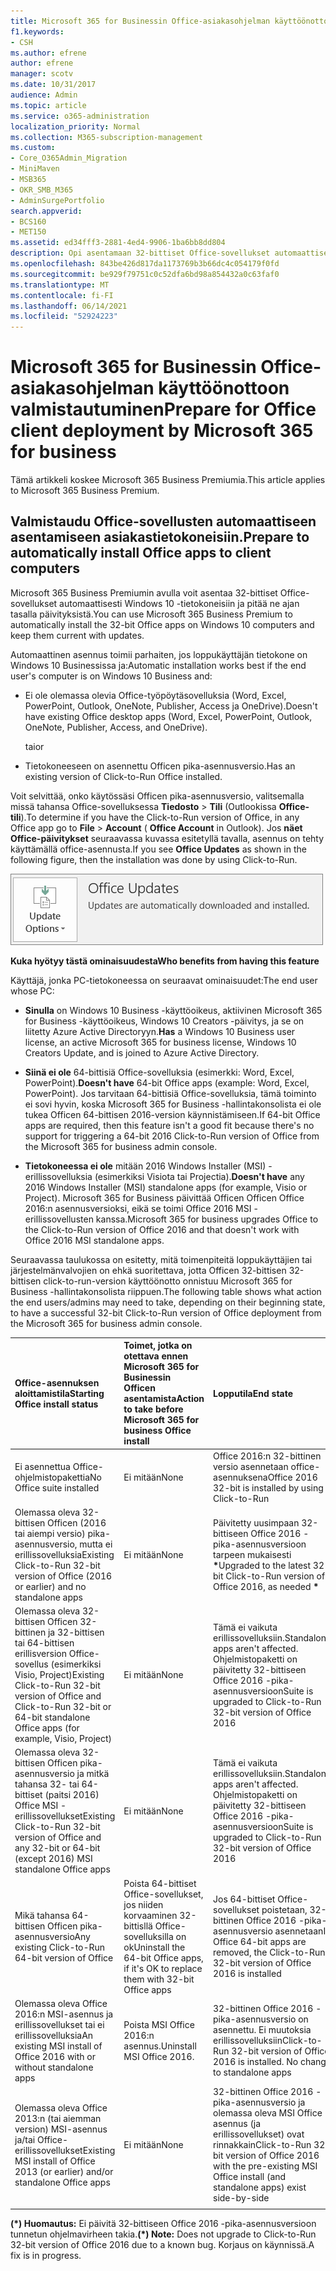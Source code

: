 ```yaml
---
title: Microsoft 365 for Businessin Office-asiakasohjelman käyttöönottoon valmistautuminen
f1.keywords:
- CSH
ms.author: efrene
author: efrene
manager: scotv
ms.date: 10/31/2017
audience: Admin
ms.topic: article
ms.service: o365-administration
localization_priority: Normal
ms.collection: M365-subscription-management
ms.custom:
- Core_O365Admin_Migration
- MiniMaven
- MSB365
- OKR_SMB_M365
- AdminSurgePortfolio
search.appverid:
- BCS160
- MET150
ms.assetid: ed34fff3-2881-4ed4-9906-1ba6bb8dd804
description: Opi asentamaan 32-bittiset Office-sovellukset automaattisesti Windows 10 -tietokoneisiin ja pitämään ne ajan tasalla.
ms.openlocfilehash: 843be426d817da1173769b3b66dc4c054179f0fd
ms.sourcegitcommit: be929f79751c0c52dfa6bd98a854432a0c63faf0
ms.translationtype: MT
ms.contentlocale: fi-FI
ms.lasthandoff: 06/14/2021
ms.locfileid: "52924223"
---
```

# <a name="prepare-for-office-client-deployment-by-microsoft-365-for-business"></a><span data-ttu-id="5a916-103">Microsoft 365 for Businessin Office-asiakasohjelman käyttöönottoon valmistautuminen</span><span class="sxs-lookup"><span data-stu-id="5a916-103">Prepare for Office client deployment by Microsoft 365 for business</span></span>

<span data-ttu-id="5a916-104">Tämä artikkeli koskee Microsoft 365 Business Premiumia.</span><span class="sxs-lookup"><span data-stu-id="5a916-104">This article applies to Microsoft 365 Business Premium.</span></span>

## <a name="prepare-to-automatically-install-office-apps-to-client-computers"></a><span data-ttu-id="5a916-105">Valmistaudu Office-sovellusten automaattiseen asentamiseen asiakastietokoneisiin.</span><span class="sxs-lookup"><span data-stu-id="5a916-105">Prepare to automatically install Office apps to client computers</span></span>

<span data-ttu-id="5a916-106">Microsoft 365 Business Premiumin avulla voit asentaa 32-bittiset Office-sovellukset automaattisesti Windows 10 -tietokoneisiin ja pitää ne ajan tasalla päivityksistä.</span><span class="sxs-lookup"><span data-stu-id="5a916-106">You can use Microsoft 365 Business Premium to automatically install the 32-bit Office apps on Windows 10 computers and keep them current with updates.</span></span>
  
<span data-ttu-id="5a916-107">Automaattinen asennus toimii parhaiten, jos loppukäyttäjän tietokone on Windows 10 Businessissa ja:</span><span class="sxs-lookup"><span data-stu-id="5a916-107">Automatic installation works best if the end user's computer is on Windows 10 Business and:</span></span>
  
- <span data-ttu-id="5a916-108">Ei ole olemassa olevia Office-työpöytäsovelluksia (Word, Excel, PowerPoint, Outlook, OneNote, Publisher, Access ja OneDrive).</span><span class="sxs-lookup"><span data-stu-id="5a916-108">Doesn't have existing Office desktop apps (Word, Excel, PowerPoint, Outlook, OneNote, Publisher, Access, and OneDrive).</span></span>
    
    <span data-ttu-id="5a916-109">tai</span><span class="sxs-lookup"><span data-stu-id="5a916-109">or</span></span>
    
- <span data-ttu-id="5a916-110">Tietokoneeseen on asennettu Officen pika-asennusversio.</span><span class="sxs-lookup"><span data-stu-id="5a916-110">Has an existing version of Click-to-Run Office installed.</span></span>
    
<span data-ttu-id="5a916-111">Voit selvittää, onko käytössäsi Officen pika-asennusversio, valitsemalla missä tahansa Office-sovelluksessa **Tiedosto** \> **Tili** (Outlookissa **Office-tili**).</span><span class="sxs-lookup"><span data-stu-id="5a916-111">To determine if you have the Click-to-Run version of Office, in any Office app go to **File** \> **Account** ( **Office Account** in Outlook).</span></span> <span data-ttu-id="5a916-112">Jos **näet Office-päivitykset** seuraavassa kuvassa esitetyllä tavalla, asennus on tehty käyttämällä office-asennusta.</span><span class="sxs-lookup"><span data-stu-id="5a916-112">If you see **Office Updates** as shown in the following figure, then the installation was done by using Click-to-Run.</span></span> 
  
![Screenshot of Office updates in Office app Account](../media/e3439380-fa43-4ed6-ae5d-64851c297df5.png)
  
 <span data-ttu-id="5a916-114">**Kuka hyötyy tästä ominaisuudesta**</span><span class="sxs-lookup"><span data-stu-id="5a916-114">**Who benefits from having this feature**</span></span>
  
<span data-ttu-id="5a916-115">Käyttäjä, jonka PC-tietokoneessa on seuraavat ominaisuudet:</span><span class="sxs-lookup"><span data-stu-id="5a916-115">The end user whose PC:</span></span>
  
- <span data-ttu-id="5a916-116">**Sinulla**  on Windows 10 Business -käyttöoikeus, aktiivinen Microsoft 365 for Business -käyttöoikeus, Windows 10 Creators -päivitys, ja se on liitetty Azure Active Directoryyn.</span><span class="sxs-lookup"><span data-stu-id="5a916-116">**Has**  a Windows 10 Business user license, an active Microsoft 365 for business license, Windows 10 Creators Update, and is joined to Azure Active Directory.</span></span> 
    
- <span data-ttu-id="5a916-117">**Siinä ei ole** 64-bittisiä Office-sovelluksia (esimerkki: Word, Excel, PowerPoint).</span><span class="sxs-lookup"><span data-stu-id="5a916-117">**Doesn't have** 64-bit Office apps (example: Word, Excel, PowerPoint).</span></span> <span data-ttu-id="5a916-118">Jos tarvitaan 64-bittisiä Office-sovelluksia, tämä toiminto ei sovi hyvin, koska Microsoft 365 for Business -hallintakonsolista ei ole tukea Officen 64-bittisen 2016-version käynnistämiseen.</span><span class="sxs-lookup"><span data-stu-id="5a916-118">If 64-bit Office apps are required, then this feature isn't a good fit because there's no support for triggering a 64-bit 2016 Click-to-Run version of Office from the Microsoft 365 for business admin console.</span></span> 
    
- <span data-ttu-id="5a916-119">**Tietokoneessa ei ole** mitään 2016 Windows Installer (MSI) -erillissovelluksia (esimerkiksi Visiota tai Projectia).</span><span class="sxs-lookup"><span data-stu-id="5a916-119">**Doesn't have** any 2016 Windows Installer (MSI) standalone apps (for example, Visio or Project).</span></span> <span data-ttu-id="5a916-120">Microsoft 365 for Business päivittää Officen Officen Office 2016:n asennusversioksi, eikä se toimi Office 2016 MSI -erillissovellusten kanssa.</span><span class="sxs-lookup"><span data-stu-id="5a916-120">Microsoft 365 for business upgrades Office to the Click-to-Run version of Office 2016 and that doesn't work with Office 2016 MSI standalone apps.</span></span> 
    
<span data-ttu-id="5a916-121">Seuraavassa taulukossa on esitetty, mitä toimenpiteitä loppukäyttäjien tai järjestelmänvalvojien on ehkä suoritettava, jotta Officen 32-bittisen 32-bittisen click-to-run-version käyttöönotto onnistuu Microsoft 365 for Business -hallintakonsolista riippuen.</span><span class="sxs-lookup"><span data-stu-id="5a916-121">The following table shows what action the end users/admins may need to take, depending on their beginning state, to have a successful 32-bit Click-to-Run version of Office deployment from the Microsoft 365 for business admin console.</span></span><br/>


|<span data-ttu-id="5a916-122">Office-asennuksen aloittamistila</span><span class="sxs-lookup"><span data-stu-id="5a916-122">Starting Office install status</span></span>|<span data-ttu-id="5a916-123">Toimet, jotka on otettava ennen Microsoft 365 for Businessin Officen asentamista</span><span class="sxs-lookup"><span data-stu-id="5a916-123">Action to take before Microsoft 365 for business Office install</span></span>|<span data-ttu-id="5a916-124">Lopputila</span><span class="sxs-lookup"><span data-stu-id="5a916-124">End state</span></span>|
|:-----|:-----|:-----|
|<span data-ttu-id="5a916-125">Ei asennettua Office-ohjelmistopakettia</span><span class="sxs-lookup"><span data-stu-id="5a916-125">No Office suite installed</span></span>  <br/> |<span data-ttu-id="5a916-126">Ei mitään</span><span class="sxs-lookup"><span data-stu-id="5a916-126">None</span></span>  <br/> |<span data-ttu-id="5a916-127">Office 2016:n 32-bittinen versio asennetaan office-asennuksena</span><span class="sxs-lookup"><span data-stu-id="5a916-127">Office 2016 32-bit is installed by using Click-to-Run</span></span>  <br/> |
|<span data-ttu-id="5a916-128">Olemassa oleva 32-bittisen Officen (2016 tai aiempi versio) pika-asennusversio, mutta ei erillissovelluksia</span><span class="sxs-lookup"><span data-stu-id="5a916-128">Existing Click-to-Run 32-bit version of Office (2016 or earlier) and no standalone apps</span></span>  <br/> |<span data-ttu-id="5a916-129">Ei mitään</span><span class="sxs-lookup"><span data-stu-id="5a916-129">None</span></span>  <br/> |<span data-ttu-id="5a916-130">Päivitetty uusimpaan 32-bittiseen Office 2016 -pika-asennusversioon tarpeen mukaisesti **\***</span><span class="sxs-lookup"><span data-stu-id="5a916-130">Upgraded to the latest 32-bit Click-to-Run version of Office 2016, as needed **\***</span></span> <br/> |
|<span data-ttu-id="5a916-131">Olemassa oleva 32-bittisen Officen 32-bittinen ja 32-bittisen tai 64-bittisen erillisversion Office-sovellus (esimerkiksi Visio, Project)</span><span class="sxs-lookup"><span data-stu-id="5a916-131">Existing Click-to-Run 32-bit version of Office and Click-to-Run 32-bit or 64-bit standalone Office apps (for example, Visio, Project)</span></span>  <br/> |<span data-ttu-id="5a916-132">Ei mitään</span><span class="sxs-lookup"><span data-stu-id="5a916-132">None</span></span>  <br/> |<span data-ttu-id="5a916-133">Tämä ei vaikuta erillissovelluksiin.</span><span class="sxs-lookup"><span data-stu-id="5a916-133">Standalone apps aren't affected.</span></span> <span data-ttu-id="5a916-134">Ohjelmistopaketti on päivitetty 32-bittiseen Office 2016 -pika-asennusversioon</span><span class="sxs-lookup"><span data-stu-id="5a916-134">Suite is upgraded to Click-to-Run 32-bit version of Office 2016</span></span>  <br/> |
|<span data-ttu-id="5a916-135">Olemassa oleva 32-bittisen Officen pika-asennusversio ja mitkä tahansa 32- tai 64-bittiset (paitsi 2016) Office MSI -erillissovellukset</span><span class="sxs-lookup"><span data-stu-id="5a916-135">Existing Click-to-Run 32-bit version of Office and any 32-bit or 64-bit (except 2016) MSI standalone Office apps</span></span>  <br/> |<span data-ttu-id="5a916-136">Ei mitään</span><span class="sxs-lookup"><span data-stu-id="5a916-136">None</span></span>  <br/> |<span data-ttu-id="5a916-137">Tämä ei vaikuta erillissovelluksiin.</span><span class="sxs-lookup"><span data-stu-id="5a916-137">Standalone apps aren't affected.</span></span> <span data-ttu-id="5a916-138">Ohjelmistopaketti on päivitetty 32-bittiseen Office 2016 -pika-asennusversioon</span><span class="sxs-lookup"><span data-stu-id="5a916-138">Suite is upgraded to Click-to-Run 32-bit version of Office 2016</span></span>  <br/> |
|<span data-ttu-id="5a916-139">Mikä tahansa 64-bittisen Officen pika-asennusversio</span><span class="sxs-lookup"><span data-stu-id="5a916-139">Any existing Click-to-Run 64-bit version of Office</span></span>  <br/> |<span data-ttu-id="5a916-140">Poista 64-bittiset Office-sovellukset, jos niiden korvaaminen 32-bittisllä Office-sovelluksilla on ok</span><span class="sxs-lookup"><span data-stu-id="5a916-140">Uninstall the 64-bit Office apps, if it's OK to replace them with 32-bit Office apps</span></span>  <br/> |<span data-ttu-id="5a916-141">Jos 64-bittiset Office-sovellukset poistetaan, 32-bittinen Office 2016 -pika-asennusversio asennetaan</span><span class="sxs-lookup"><span data-stu-id="5a916-141">If Office 64-bit apps are removed, the Click-to-Run 32-bit version of Office 2016 is installed</span></span>  <br/> |
|<span data-ttu-id="5a916-142">Olemassa oleva Office 2016:n MSI-asennus ja erillissovellukset tai ei erillissovelluksia</span><span class="sxs-lookup"><span data-stu-id="5a916-142">An existing MSI install of Office 2016 with or without standalone apps</span></span>  <br/> |<span data-ttu-id="5a916-143">Poista MSI Office 2016:n asennus.</span><span class="sxs-lookup"><span data-stu-id="5a916-143">Uninstall MSI Office 2016.</span></span>  <br/> |<span data-ttu-id="5a916-p106">32-bittinen Office 2016 -pika-asennusversio on asennettu. Ei muutoksia erillissovelluksiin</span><span class="sxs-lookup"><span data-stu-id="5a916-p106">Click-to-Run 32-bit version of Office 2016 is installed. No change to standalone apps</span></span>  <br/> |
|<span data-ttu-id="5a916-146">Olemassa oleva Office 2013:n (tai aiemman version) MSI-asennus ja/tai Office-erillissovellukset</span><span class="sxs-lookup"><span data-stu-id="5a916-146">Existing MSI install of Office 2013 (or earlier) and/or standalone Office apps</span></span>  <br/> |<span data-ttu-id="5a916-147">Ei mitään</span><span class="sxs-lookup"><span data-stu-id="5a916-147">None</span></span>  <br/> |<span data-ttu-id="5a916-148">32-bittinen Office 2016 -pika-asennusversio ja olemassa oleva MSI Office -asennus (ja erillissovellukset) ovat rinnakkain</span><span class="sxs-lookup"><span data-stu-id="5a916-148">Click-to-Run 32-bit version of Office 2016 with the pre-existing MSI Office install (and standalone apps) exist side-by-side</span></span>  <br/> |
||||
   
 <span data-ttu-id="5a916-149">**(\*) Huomautus:** Ei päivitä 32-bittiseen Office 2016 -pika-asennusversioon tunnetun ohjelmavirheen takia.</span><span class="sxs-lookup"><span data-stu-id="5a916-149">**(\*) Note:** Does not upgrade to Click-to-Run 32-bit version of Office 2016 due to a known bug.</span></span> <span data-ttu-id="5a916-150">Korjaus on käynnissä.</span><span class="sxs-lookup"><span data-stu-id="5a916-150">A fix is in progress.</span></span> 
  
